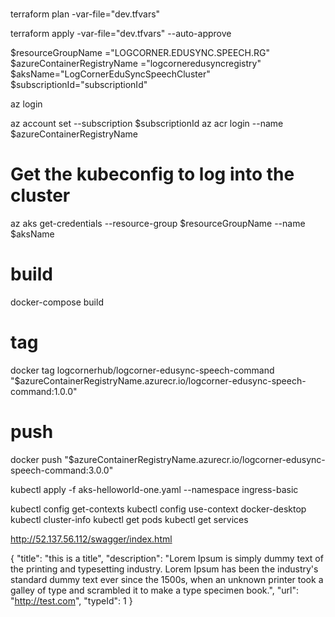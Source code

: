 #
terraform plan -var-file="dev.tfvars"

terraform apply -var-file="dev.tfvars" --auto-approve

$resourceGroupName ="LOGCORNER.EDUSYNC.SPEECH.RG"
$azureContainerRegistryName ="logcorneredusyncregistry"
$aksName="LogCornerEduSyncSpeechCluster"
$subscriptionId="subscriptionId"

az login

az account set --subscription $subscriptionId
az acr login --name $azureContainerRegistryName

# Get the kubeconfig to log into the cluster
az aks get-credentials  --resource-group $resourceGroupName   --name $aksName

# build
docker-compose build

# tag
docker tag logcornerhub/logcorner-edusync-speech-command  "$azureContainerRegistryName.azurecr.io/logcorner-edusync-speech-command:1.0.0"

# push 
docker push "$azureContainerRegistryName.azurecr.io/logcorner-edusync-speech-command:3.0.0"

kubectl apply -f aks-helloworld-one.yaml --namespace ingress-basic

kubectl config get-contexts 
kubectl config use-context  docker-desktop 
kubectl cluster-info
kubectl get pods
kubectl get services


http://52.137.56.112/swagger/index.html

{
  "title": "this is a title",
  "description": "Lorem Ipsum is simply dummy text of the printing and typesetting industry. Lorem Ipsum has been the industry's standard dummy text ever since the 1500s, when an unknown printer took a galley of type and scrambled it to make a type specimen book.",
  "url": "http://test.com",
  "typeId": 1
}
